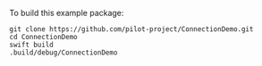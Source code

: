 To build this example package:

    git clone https://github.com/pilot-project/ConnectionDemo.git
    cd ConnectionDemo
    swift build
    .build/debug/ConnectionDemo
